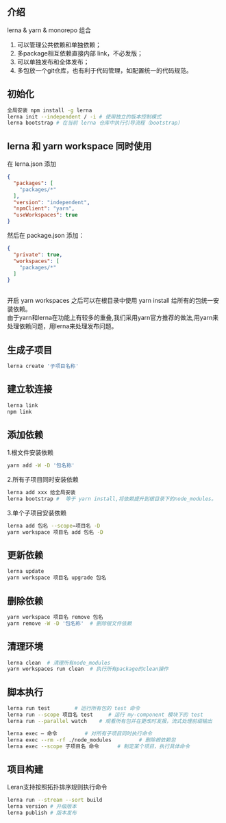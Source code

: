 
## 介绍
lerna & yarn & monorepo 组合
1. 可以管理公共依赖和单独依赖；
2. 多package相互依赖直接内部 link，不必发版；
3. 可以单独发布和全体发布；
4. 多包放一个git仓库，也有利于代码管理，如配置统一的代码规范。

## 初始化
``` bash
全局安装 npm install -g lerna
lerna init --independent / -i # 使用独立的版本控制模式
lerna bootstrap # 在当前 lerna 仓库中执行引导流程（bootstrap）
```

## lerna 和 yarn workspace 同时使用
在 lerna.json 添加
``` json
{
  "packages": [
    "packages/*"
  ],
  "version": "independent",
  "npmClient": "yarn",
  "useWorkspaces": true
}
```
然后在 package.json 添加：
``` json
{
  "private": true,
  "workspaces": [
    "packages/*"
  ]
}
 
```
开启 yarn workspaces 之后可以在根目录中使用 yarn install 给所有的包统一安装依赖。  
由于yarn和lerna在功能上有较多的重叠,我们采用yarn官方推荐的做法,用yarn来处理依赖问题，用lerna来处理发布问题。

## 生成子项目
``` bash
lerna create '子项目名称'
```

## 建立软连接
``` bash
lerna link
npm link
```

## 添加依赖
1.根文件安装依赖
``` bash
yarn add -W -D '包名称'
```

2.所有子项目同时安装依赖
``` bash
lerna add xxx 给全局安装
lerna bootstrap #  等于 yarn install,将依赖提升到根目录下的node_modules。
```

3.单个子项目安装依赖
``` bash
lerna add 包名 --scope=项目名 -D
yarn workspace 项目名 add 包名 -D
```

## 更新依赖
``` bash
lerna update
yarn workspace 项目名 upgrade 包名
```

## 删除依赖
``` bash
yarn workspace 项目名 remove 包名
yarn remove -W -D '包名称'  # 删除根文件依赖
```

## 清理环境
``` bash
lerna clean  # 清理所有node_modules
yarn workspaces run clean  # 执行所有package的clean操作
```

## 脚本执行
``` bash
lerna run test        # 运行所有包的 test 命令
lerna run --scope 项目名 test     # 运行 my-component 模块下的 test
lerna run --parallel watch    # 观看所有包并在更改时发报，流式处理前缀输出

lerna exec – 命令         # 对所有子项目同时执行命令
lerna exec --rm -rf ./node_modules         # 删除根依赖包
lerna exec --scope 子项目名 命令      # 制定某个项目，执行具体命令
```
## 项目构建
Leran支持按照拓扑排序规则执行命令
``` bash
lerna run --stream --sort build
lerna version # 升级版本
lerna publish # 版本发布
```
